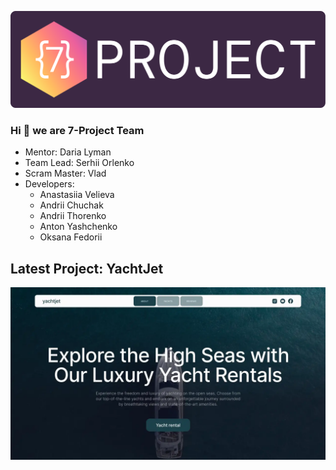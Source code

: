 ![](/src/img/seven-project.svg)

### Hi 👋 we are 7-Project Team

- Mentor: Daria Lyman
- Team Lead: Serhii Orlenko
- Scram Master: Vlad
- Developers:
  - Anastasiia Velieva
  - Andrii Chuchak
  - Andrii Thorenko
  - Anton Yashchenko
  - Oksana Fedorii

## Latest Project: YachtJet

![](/src/img/project-cover.webp)
